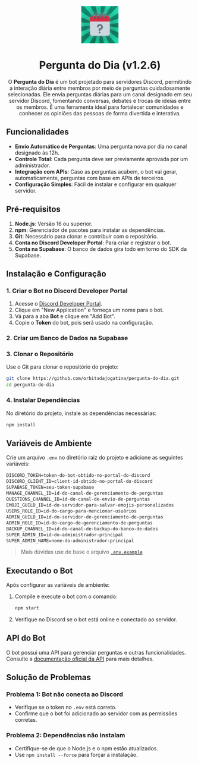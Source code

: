 <div align="center">
   <img src="/public/logo.png" width="100" height="100" />
   
   # Pergunta do Dia (v1.2.6)
   
   O **Pergunta do Dia** é um bot projetado para servidores Discord, permitindo a interação diária entre membros por meio de perguntas cuidadosamente selecionadas. Ele envia perguntas diárias para um canal designado em seu servidor Discord, fomentando conversas, debates e trocas de ideias entre os membros. É uma ferramenta ideal para fortalecer comunidades e conhecer as opiniões das pessoas de forma divertida e interativa.
</div>

## Funcionalidades

- **Envio Automático de Perguntas**: Uma pergunta nova por dia no canal designado às 12h.
- **Controle Total**: Cada pergunta deve ser previamente aprovada por um administrador.
- **Integração com APIs**: Caso as perguntas acabem, o bot vai gerar, automaticamente, perguntas com base em APIs de terceiros.
- **Configuração Simples**: Fácil de instalar e configurar em qualquer servidor.

## Pré-requisitos

1. **Node.js**: Versão 16 ou superior.
2. **npm**: Gerenciador de pacotes para instalar as dependências.
3. **Git**: Necessário para clonar e contribuir com o repositório.
4. **Conta no Discord Developer Portal**: Para criar e registrar o bot.
5. **Conta na Supabase**: O banco de dados gira todo em torno do SDK da Supabase.

## Instalação e Configuração

### 1. Criar o Bot no Discord Developer Portal

1. Acesse o [Discord Developer Portal](https://discord.com/developers/applications).
2. Clique em "New Application" e forneça um nome para o bot.
3. Vá para a aba **Bot** e clique em "Add Bot".
4. Copie o **Token** do bot, pois será usado na configuração.

### 2. Criar um Banco de Dados na Supabase

### 3. Clonar o Repositório

Use o Git para clonar o repositório do projeto:

```bash
git clone https://github.com/orbitadajogatina/pergunta-do-dia.git
cd pergunta-do-dia
```

### 4. Instalar Dependências

No diretório do projeto, instale as dependências necessárias:

```bash
npm install
```

## Variáveis de Ambiente

Crie um arquivo `.env` no diretório raiz do projeto e adicione as seguintes variáveis:

```env
DISCORD_TOKEN=token-do-bot-obtido-no-portal-do-discord
DISCORD_CLIENT_ID=client-id-obtido-no-portal-do-discord
SUPABASE_TOKEN=seu-token-supabase
MANAGE_CHANNEL_ID=id-do-canal-de-gerenciamento-de-perguntas
QUESTIONS_CHANNEL_ID=id-do-canal-de-envio-de-perguntas
EMOJI_GUILD_ID=id-do-servidor-para-salvar-emojis-personalizados
USERS_ROLE_ID=id-do-cargo-para-mencionar-usuários
ADMIN_GUILD_ID=id-do-servidor-de-gerenciamento-de-perguntas
ADMIN_ROLE_ID=id-do-cargo-de-gerenciamento-de-perguntas
BACKUP_CHANNEL_ID=id-do-canal-de-backup-do-banco-de-dados
SUPER_ADMIN_ID=id-do-administrador-principal
SUPER_ADMIN_NAME=nome-do-administrador-principal
```

> Mais dúvidas use de base o arquivo [`.env.example`](/.env.example)

## **Executando o Bot**

Após configurar as variáveis de ambiente:

1. Compile e execute o bot com o comando:

   ```bash
   npm start
   ```

2. Verifique no Discord se o bot está online e conectado ao servidor.

## **API do Bot**

O bot possui uma API para gerenciar perguntas e outras funcionalidades. Consulte a [documentação oficial da API](https://rbitadajogatina.mintlify.app/introduction) para mais detalhes.

## Solução de Problemas

### Problema 1: Bot não conecta ao Discord

- Verifique se o token no `.env` está correto.
- Confirme que o bot foi adicionado ao servidor com as permissões corretas.

### Problema 2: Dependências não instalam

- Certifique-se de que o Node.js e o npm estão atualizados.
- Use `npm install --force` para forçar a instalação.
